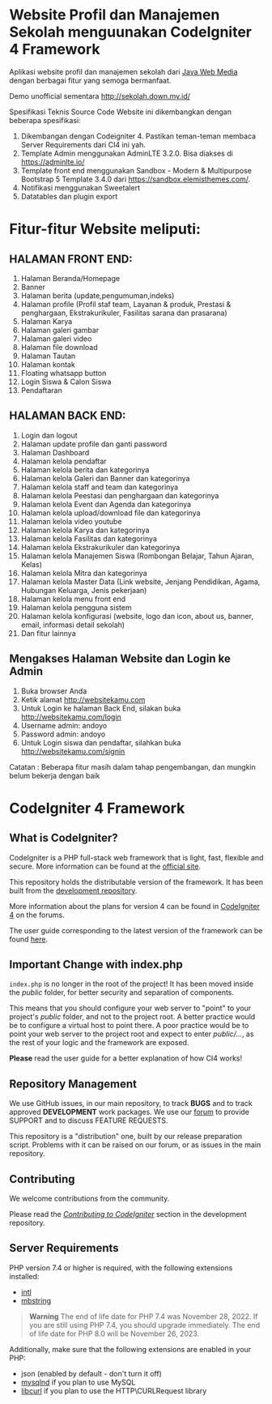 # Website Profil dan Manajemen Sekolah menguunakan CodeIgniter 4 Framework
Aplikasi website profil dan manajemen sekolah dari [Java Web Media](https://javawebmedia.com/) dengan berbagai fitur yang semoga bermanfaat. 

Demo unofficial sementara http://sekolah.down.my.id/

Spesifikasi Teknis Source Code
Website ini dikembangkan dengan beberapa spesifikasi:
1. Dikembangan dengan Codeigniter 4. Pastikan teman-teman membaca Server Requirements dari CI4 ini yah.
2. Template Admin menggunakan AdminLTE 3.2.0. Bisa diakses di https://adminlte.io/
3. Template front end menggunakan Sandbox - Modern & Multipurpose Bootstrap 5 Template 3.4.0 dari https://sandbox.elemisthemes.com/.
4. Notifikasi menggunakan Sweetalert
5. Datatables dan plugin export

# Fitur-fitur Website meliputi:

## HALAMAN FRONT END:

1. Halaman Beranda/Homepage
2. Banner
3. Halaman berita (update,pengumuman,indeks)
4.  Halaman profile (Profil staf team, Layanan & produk, Prestasi & penghargaan, Ekstrakurikuler, Fasilitas sarana dan prasarana)
5. Halaman Karya
6. Halaman galeri gambar
7. Halaman galeri video
8. Halaman file download
9. Halaman Tautan
10. Halaman kontak
11. Floating whatsapp button
12. Login Siswa & Calon Siswa
13. Pendaftaran

## HALAMAN BACK END:
1. Login dan logout
2. Halaman update profile dan ganti password
3. Halaman Dashboard
4. Halaman kelola pendaftar
5. Halaman kelola berita dan kategorinya
6. Halaman kelola Galeri dan Banner dan kategorinya
7. Halaman kelola staff and team dan kategorinya
8. Halaman kelola Peestasi dan penghargaan dan kategorinya
9. Halaman kelola Event dan Agenda dan kategorinya
10. Halaman kelola upload/download file dan kategorinya
11. Halaman kelola video youtube
12. Halaman kelola Karya dan kategorinya
13. Halaman kelola Fasilitas dan kategorinya
14. Halaman kelola Ekstrakurikuler dan kategorinya
15. Halaman kelola Manajemen Siswa (Rombongan Belajar, Tahun Ajaran, Kelas)
16. Halaman kelola Mitra dan kategorinya
17. Halaman kelola Master Data (Link website, Jenjang Pendidikan, Agama, Hubungan Keluarga, Jenis pekerjaan)
18. Halaman kelola menu front end
19. Halaman kelola pengguna sistem
20. Halaman kelola konfigurasi (website, logo dan icon, about us, banner, email, informasi detail sekolah)
21. Dan fitur lainnya

## Mengakses Halaman Website dan Login ke Admin
1. Buka browser Anda
2. Ketik alamat http://websitekamu.com
3. Untuk Login ke halaman Back End, silakan buka http://websitekamu.com/login
4. Username admin: andoyo
6. Password admin: andoyo
5. Untuk Login siswa dan pendaftar, silahkan buka http://websitekamu.com/signin

Catatan : Beberapa fitur masih dalam tahap pengembangan, dan mungkin belum bekerja dengan baik

# CodeIgniter 4 Framework

## What is CodeIgniter?

CodeIgniter is a PHP full-stack web framework that is light, fast, flexible and secure.
More information can be found at the [official site](https://codeigniter.com).

This repository holds the distributable version of the framework.
It has been built from the
[development repository](https://github.com/codeigniter4/CodeIgniter4).

More information about the plans for version 4 can be found in [CodeIgniter 4](https://forum.codeigniter.com/forumdisplay.php?fid=28) on the forums.

The user guide corresponding to the latest version of the framework can be found
[here](https://codeigniter4.github.io/userguide/).

## Important Change with index.php

`index.php` is no longer in the root of the project! It has been moved inside the *public* folder,
for better security and separation of components.

This means that you should configure your web server to "point" to your project's *public* folder, and
not to the project root. A better practice would be to configure a virtual host to point there. A poor practice would be to point your web server to the project root and expect to enter *public/...*, as the rest of your logic and the
framework are exposed.

**Please** read the user guide for a better explanation of how CI4 works!

## Repository Management

We use GitHub issues, in our main repository, to track **BUGS** and to track approved **DEVELOPMENT** work packages.
We use our [forum](http://forum.codeigniter.com) to provide SUPPORT and to discuss
FEATURE REQUESTS.

This repository is a "distribution" one, built by our release preparation script.
Problems with it can be raised on our forum, or as issues in the main repository.

## Contributing

We welcome contributions from the community.

Please read the [*Contributing to CodeIgniter*](https://github.com/codeigniter4/CodeIgniter4/blob/develop/CONTRIBUTING.md) section in the development repository.

## Server Requirements

PHP version 7.4 or higher is required, with the following extensions installed:

- [intl](http://php.net/manual/en/intl.requirements.php)
- [mbstring](http://php.net/manual/en/mbstring.installation.php)

> **Warning**
> The end of life date for PHP 7.4 was November 28, 2022. If you are
> still using PHP 7.4, you should upgrade immediately. The end of life date
> for PHP 8.0 will be November 26, 2023.

Additionally, make sure that the following extensions are enabled in your PHP:

- json (enabled by default - don't turn it off)
- [mysqlnd](http://php.net/manual/en/mysqlnd.install.php) if you plan to use MySQL
- [libcurl](http://php.net/manual/en/curl.requirements.php) if you plan to use the HTTP\CURLRequest library
